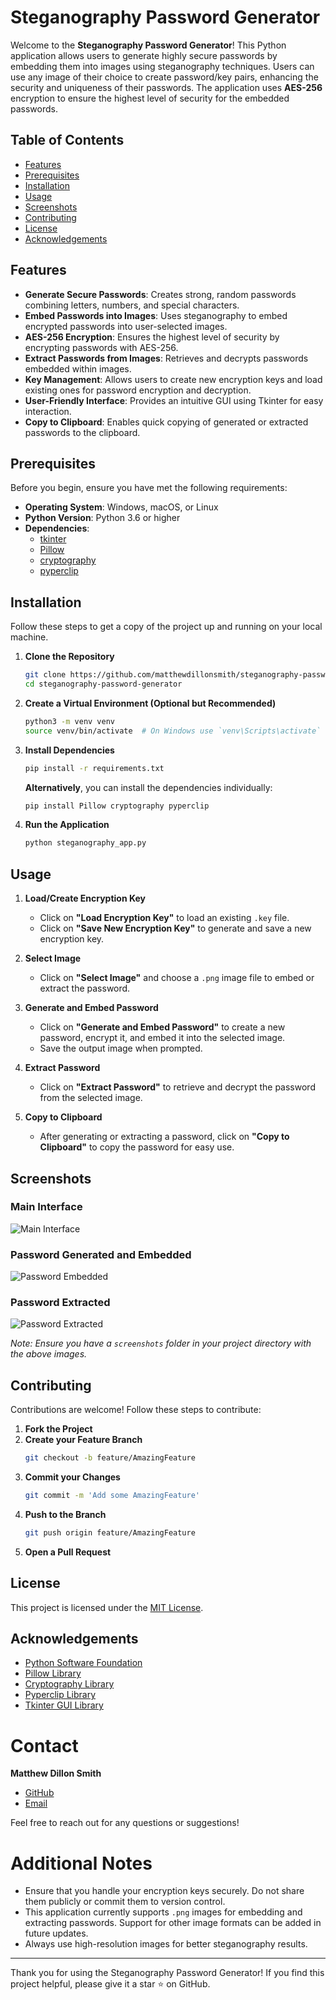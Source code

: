 
# Steganography Password Generator

Welcome to the **Steganography Password Generator**! This Python application allows users to generate highly secure passwords by embedding them into images using steganography techniques. Users can use any image of their choice to create password/key pairs, enhancing the security and uniqueness of their passwords. The application uses **AES-256** encryption to ensure the highest level of security for the embedded passwords.

## Table of Contents
- [Features](#features)
- [Prerequisites](#prerequisites)
- [Installation](#installation)
- [Usage](#usage)
- [Screenshots](#screenshots)
- [Contributing](#contributing)
- [License](#license)
- [Acknowledgements](#acknowledgements)

## Features
- **Generate Secure Passwords**: Creates strong, random passwords combining letters, numbers, and special characters.
- **Embed Passwords into Images**: Uses steganography to embed encrypted passwords into user-selected images.
- **AES-256 Encryption**: Ensures the highest level of security by encrypting passwords with AES-256.
- **Extract Passwords from Images**: Retrieves and decrypts passwords embedded within images.
- **Key Management**: Allows users to create new encryption keys and load existing ones for password encryption and decryption.
- **User-Friendly Interface**: Provides an intuitive GUI using Tkinter for easy interaction.
- **Copy to Clipboard**: Enables quick copying of generated or extracted passwords to the clipboard.

## Prerequisites
Before you begin, ensure you have met the following requirements:
- **Operating System**: Windows, macOS, or Linux
- **Python Version**: Python 3.6 or higher
- **Dependencies**:
  - [tkinter](https://docs.python.org/3/library/tkinter.html)
  - [Pillow](https://pypi.org/project/Pillow/)
  - [cryptography](https://pypi.org/project/cryptography/)
  - [pyperclip](https://pypi.org/project/pyperclip/)

## Installation

Follow these steps to get a copy of the project up and running on your local machine.

1. **Clone the Repository**
   ```bash
   git clone https://github.com/matthewdillonsmith/steganography-password-generator.git
   cd steganography-password-generator
   ```

2. **Create a Virtual Environment (Optional but Recommended)**
   ```bash
   python3 -m venv venv
   source venv/bin/activate  # On Windows use `venv\Scripts\activate`
   ```

3. **Install Dependencies**
   ```bash
   pip install -r requirements.txt
   ```

   **Alternatively**, you can install the dependencies individually:
   ```bash
   pip install Pillow cryptography pyperclip
   ```

4. **Run the Application**
   ```bash
   python steganography_app.py
   ```

## Usage

1. **Load/Create Encryption Key**
   - Click on **"Load Encryption Key"** to load an existing `.key` file.
   - Click on **"Save New Encryption Key"** to generate and save a new encryption key.

2. **Select Image**
   - Click on **"Select Image"** and choose a `.png` image file to embed or extract the password.

3. **Generate and Embed Password**
   - Click on **"Generate and Embed Password"** to create a new password, encrypt it, and embed it into the selected image.
   - Save the output image when prompted.

4. **Extract Password**
   - Click on **"Extract Password"** to retrieve and decrypt the password from the selected image.

5. **Copy to Clipboard**
   - After generating or extracting a password, click on **"Copy to Clipboard"** to copy the password for easy use.

## Screenshots

### Main Interface
![Main Interface](screenshots/main_interface.png)

### Password Generated and Embedded
![Password Embedded](screenshots/password_embedded.png)

### Password Extracted
![Password Extracted](screenshots/password_extracted.png)

*Note: Ensure you have a `screenshots` folder in your project directory with the above images.*

## Contributing

Contributions are welcome! Follow these steps to contribute:

1. **Fork the Project**
2. **Create your Feature Branch**
   ```bash
   git checkout -b feature/AmazingFeature
   ```
3. **Commit your Changes**
   ```bash
   git commit -m 'Add some AmazingFeature'
   ```
4. **Push to the Branch**
   ```bash
   git push origin feature/AmazingFeature
   ```
5. **Open a Pull Request**

## License

This project is licensed under the [MIT License](LICENSE).

## Acknowledgements

- [Python Software Foundation](https://www.python.org/)
- [Pillow Library](https://python-pillow.org/)
- [Cryptography Library](https://cryptography.io/)
- [Pyperclip Library](https://github.com/asweigart/pyperclip)
- [Tkinter GUI Library](https://docs.python.org/3/library/tkinter.html)

# Contact

**Matthew Dillon Smith**
- [GitHub](https://github.com/matthewdillonsmith)
- [Email](mailto:youremail@example.com)

Feel free to reach out for any questions or suggestions!

# Additional Notes

- Ensure that you handle your encryption keys securely. Do not share them publicly or commit them to version control.
- This application currently supports `.png` images for embedding and extracting passwords. Support for other image formats can be added in future updates.
- Always use high-resolution images for better steganography results.

---

Thank you for using the Steganography Password Generator! If you find this project helpful, please give it a star ⭐ on GitHub.
